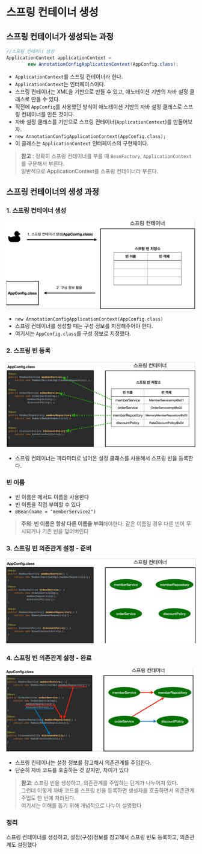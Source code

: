 # 스프링 컨테이너 생성

## 스프링 컨테이너가 생성되는 과정

```java
//스프링 컨테이너 생성
ApplicationContext applicationContext =
        new AnnotationConfigApplicationContext(AppConfig.class);
```

- `ApplicationContext`를 스프링 컨테이너라 한다.
- `ApplicationContext`는 인터페이스이다.
- 스프링 컨테이너는 XML을 기반으로 만들 수 있고, 애노테이션 기반의 자바 설정 클래스로 만들 수 있다.
- 직전에 `AppConfig`를 사용했던 방식이 애노테이션 기반의 자바 설정 클래스로 스프링 컨테이너를 만든 것이다.
- 자바 설정 클래스를 기반으로 스프링 컨테이너(`ApplicationContext`)를 만들어보자.
- `new AnnotationConfigApplicationContext(AppConfig.class);`
- 이 클래스는 `ApplicationContext` 인터페이스의 구현체이다.

> **참고** : 정확히 스프링 컨테이너를 부를 때 `BeanFactory`, `ApplicationContext`를 구분해서 부른다.  
> 일반적으로 ApplicationContext를 스프링 컨테이너라 부른다.

## 스프링 컨테이너의 생성 과정

### 1. 스프링 컨테이너 생성

![img.png](../img/스프링_컨테이너_생성.png)

- `new AnnotationConfigApplicationContext(AppConfig.class)`
- 스프링 컨테이너를 생성할 때는 구성 정보를 지정해주어야 한다.
- 여기서는 `AppConfig.class`를 구성 정보로 지정했다.

### 2. 스프링 빈 등록

![img.png](../img/스프링_빈_등록.png)

- 스프링 컨테이너는 파라미터로 넘어온 설정 클래스를 사용해서 스프링 빈을 등록한다.

### 빈 이름
- 빈 이름은 메서드 이름을 사용한다
- 빈 이름을 직접 부여할 수 있다
- `@Bean(name = "memberService2")`

> **주의**: **빈 이름은 항상 다른 이름을 부여**해야한다. 같은 이름일 경우 다른 빈이 무시되거나 기존 빈을 덮어버린다

### 3. 스프링 빈 의존관계 설정 - 준비

![img.png](../img/스프링_빈_의존관계_설정_준비.png)

### 4. 스프링 빈 의존관계 설정 - 완료
![img.png](../img/스프링_빈_의존관계_설정_완료.png)

- 스프링 컨테이너는 설정 정보를 참고해서 의존관계를 주입한다.
- 단순히 자바 코드를 호출하는 것 같지만, 차이가 있다

> **참고**: 스프링 빈을 생성하고, 의존관계를 주입하는 단계가 나누어져 있다.  
> 그런데 이렇게 자바 코드를 스프링 빈을 등록하면 생성자를 호출하면서 의존관계 주입도 한 번에 처리된다.  
> 여기서는 이해를 돕기 위해 개념적으로 나누어 설명했다

### 정리
스프링 컨테이너를 생성하고, 설정(구성)정보를 참고해서 스프링 빈도 등록하고, 의존관계도 설정했다

